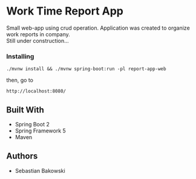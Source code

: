 # Work Time Report App

Small web-app using crud operation. Application was created to organize work reports in company.<br>Still under construction...


### Installing
```
./mvnw install && ./mvnw spring-boot:run -pl report-app-web
```

then, go to
```
http://localhost:8080/
```

## Built With

* Spring Boot 2
* Spring Framework 5
* Maven

## Authors

* Sebastian Bakowski
